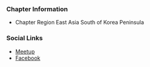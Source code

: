 ### Chapter Information
* Chapter Region East Asia South of Korea Peninsula

### Social Links
* [Meetup](https://www.meetup.com/OWASP-Seoul-Chapter/)
* [Facebook](https://www.facebook.com/groups/owaspk/)